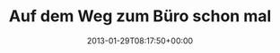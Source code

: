 ---
retweeted: false
source: <a href="http://twitter.com" rel="nofollow">Twitter Web Client</a>
entities:
  hashtags: []
  symbols: []
  user_mentions:
  - name: Florian Gilcher (@skade@hachyderm.io)
    screen_name: Argorak
    indices:
    - '69'
    - '77'
    id_str: '27227212'
    id: '27227212'
  - name: Geekstammtisch
    screen_name: geekstammtisch
    indices:
    - '81'
    - '96'
    id_str: '951370111'
    id: '951370111'
  urls: []
display_text_range:
- '0'
- '105'
favorite_count: '1'
id_str: '296170274779435008'
truncated: false
retweet_count: '0'
id: '296170274779435008'
created_at: Tue Jan 29 08:17:50 +0000 2013
favorited: false
full_text: Auf dem Weg zum Büro schon mal rein gehört welche Räuberpistolen der [@Argorak](https://twitter.com/Argorak)
  am [@geekstammtisch](https://twitter.com/geekstammtisch) erzählt.
lang: de
tags:
- pesos:twitter
date: '2013-01-29T08:17:50+00:00'
src: https://twitter.com/bascht/status/296170274779435008
original_url: https://twitter.com/bascht/status/296170274779435008
type: twitter_tweet
text: Auf dem Weg zum Büro schon mal rein gehört welche Räuberpistolen der [@Argorak](https://twitter.com/Argorak)
  am [@geekstammtisch](https://twitter.com/geekstammtisch) erzählt.
title: 'Auf dem Weg zum Büro schon mal '

---
